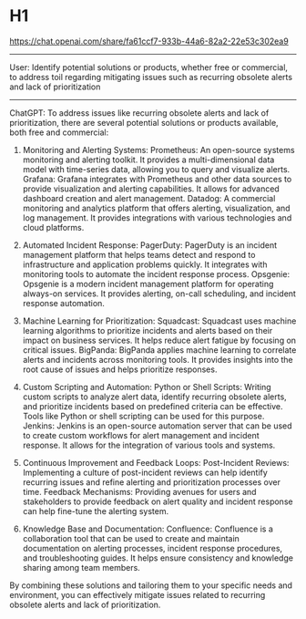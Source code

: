 # H1
https://chat.openai.com/share/fa61ccf7-933b-44a6-82a2-22e53c302ea9

---

User:
Identify potential solutions or products, whether free or commercial, to address toil regarding mitigating issues such as recurring obsolete alerts and lack of prioritization

---

ChatGPT:
To address issues like recurring obsolete alerts and lack of prioritization, there are several potential solutions or products available, both free and commercial:

1. Monitoring and Alerting Systems:
Prometheus: An open-source systems monitoring and alerting toolkit. It provides a multi-dimensional data model with time-series data, allowing you to query and visualize alerts.
Grafana: Grafana integrates with Prometheus and other data sources to provide visualization and alerting capabilities. It allows for advanced dashboard creation and alert management.
Datadog: A commercial monitoring and analytics platform that offers alerting, visualization, and log management. It provides integrations with various technologies and cloud platforms.

2. Automated Incident Response:
PagerDuty: PagerDuty is an incident management platform that helps teams detect and respond to infrastructure and application problems quickly. It integrates with monitoring tools to automate the incident response process.
Opsgenie: Opsgenie is a modern incident management platform for operating always-on services. It provides alerting, on-call scheduling, and incident response automation.

3. Machine Learning for Prioritization:
Squadcast: Squadcast uses machine learning algorithms to prioritize incidents and alerts based on their impact on business services. It helps reduce alert fatigue by focusing on critical issues.
BigPanda: BigPanda applies machine learning to correlate alerts and incidents across monitoring tools. It provides insights into the root cause of issues and helps prioritize responses.

4. Custom Scripting and Automation:
Python or Shell Scripts: Writing custom scripts to analyze alert data, identify recurring obsolete alerts, and prioritize incidents based on predefined criteria can be effective. Tools like Python or shell scripting can be used for this purpose.
Jenkins: Jenkins is an open-source automation server that can be used to create custom workflows for alert management and incident response. It allows for the integration of various tools and systems.

5. Continuous Improvement and Feedback Loops:
Post-Incident Reviews: Implementing a culture of post-incident reviews can help identify recurring issues and refine alerting and prioritization processes over time.
Feedback Mechanisms: Providing avenues for users and stakeholders to provide feedback on alert quality and incident response can help fine-tune the alerting system.

6. Knowledge Base and Documentation:
Confluence: Confluence is a collaboration tool that can be used to create and maintain documentation on alerting processes, incident response procedures, and troubleshooting guides. It helps ensure consistency and knowledge sharing among team members.

By combining these solutions and tailoring them to your specific needs and environment, you can effectively mitigate issues related to recurring obsolete alerts and lack of prioritization.
